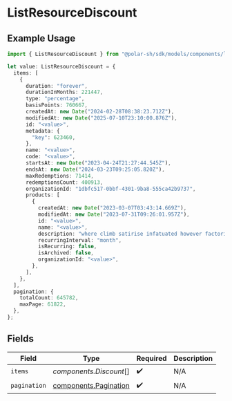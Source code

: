 # ListResourceDiscount

## Example Usage

```typescript
import { ListResourceDiscount } from "@polar-sh/sdk/models/components/listresourcediscount.js";

let value: ListResourceDiscount = {
  items: [
    {
      duration: "forever",
      durationInMonths: 221447,
      type: "percentage",
      basisPoints: 760667,
      createdAt: new Date("2024-02-28T08:38:23.712Z"),
      modifiedAt: new Date("2025-07-10T23:10:00.876Z"),
      id: "<value>",
      metadata: {
        "key": 623460,
      },
      name: "<value>",
      code: "<value>",
      startsAt: new Date("2023-04-24T21:27:44.545Z"),
      endsAt: new Date("2024-03-23T09:25:05.820Z"),
      maxRedemptions: 71414,
      redemptionsCount: 400913,
      organizationId: "1dbfc517-0bbf-4301-9ba8-555ca42b9737",
      products: [
        {
          createdAt: new Date("2023-03-07T03:43:14.669Z"),
          modifiedAt: new Date("2023-07-31T09:26:01.957Z"),
          id: "<value>",
          name: "<value>",
          description: "where climb satirise infatuated however factorize",
          recurringInterval: "month",
          isRecurring: false,
          isArchived: false,
          organizationId: "<value>",
        },
      ],
    },
  ],
  pagination: {
    totalCount: 645782,
    maxPage: 61822,
  },
};
```

## Fields

| Field                                                          | Type                                                           | Required                                                       | Description                                                    |
| -------------------------------------------------------------- | -------------------------------------------------------------- | -------------------------------------------------------------- | -------------------------------------------------------------- |
| `items`                                                        | *components.Discount*[]                                        | :heavy_check_mark:                                             | N/A                                                            |
| `pagination`                                                   | [components.Pagination](../../models/components/pagination.md) | :heavy_check_mark:                                             | N/A                                                            |
